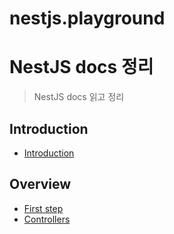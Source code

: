 # nestjs.playground

# NestJS docs 정리
> NestJS docs 읽고 정리

## Introduction
- [Introduction](https://github.com/YeomJaeSeon/nestjs.playground/blob/main/docs-summary/1_%EC%86%8C%EA%B0%9C/%EC%86%8C%EA%B0%9C.md)

## Overview
- [First step](https://github.com/YeomJaeSeon/nestjs.playground/blob/main/docs-summary/2_%EA%B0%9C%EC%9A%94/1_%EC%B2%AB%20%EB%B2%88%EC%A7%B8%20%EB%8B%A8%EA%B3%84.md)
- [Controllers](https://github.com/YeomJaeSeon/nestjs.playground/blob/main/docs-summary/2_%EA%B0%9C%EC%9A%94/2_%EC%BB%A8%ED%8A%B8%EB%A1%A4%EB%9F%AC.md)
